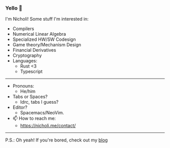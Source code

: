 ### Yello 👋
I'm Nicholi!
Some stuff I'm interested in:
  - Compilers
  - Numerical Linear Algebra
  - Specialized HW/SW Codesign
  - Game theory/Mechanism Design
  - Financial Derivatives
  - Cryptography
  - Languages:
    + Rust <3
    + Typescript
    
    
----------------------
- Pronouns: 
  + He/him
- Tabs or Spaces? 
  + Idrc, tabs I guess?
- Editor? 
  + Spacemacs/NeoVim.
- 📫 How to reach me: 
  + https://nicholi.me/contact/

-----------------------

P.S.: Oh yeah! If you're bored, check out my [blog](https://www.nicholi.me)

<!--
**nicholicaron/nicholicaron** is a ✨ _special_ ✨ repository because its `README.md` (this file) appears on your GitHub profile.

Here are some ideas to get you started:

- 🔭 I’m currently working on ...
- 🌱 I’m currently learning ...
- 👯 I’m looking to collaborate on ...
- 🤔 I’m looking for help with ...
- 💬 Ask me about ...
- 📫 How to reach me: ...
- 😄 Pronouns: ...
- ⚡ Fun fact: ...
-->
